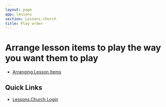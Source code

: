 ```yaml
---
layout: page
app: lessons
section: Lessons.church
title: Play order
---
```


# Arrange lesson items to play the way you want them to play

<div id="videoContainer">
  <ul id="playlist">
      <li class="active"><a href="/videos/lessons/arranging-items/output.mp4">Arranging Lesson Items</a></li>
  </ul>
</div>

## Quick Links
- [Lessons.Church Login](https://lessons.church/login)
